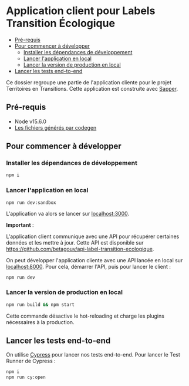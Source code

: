 # Application client pour Labels Transition Écologique


- [Pré-requis](#pré-requis)
- [Pour commencer à développer](#pour-commencer-à-développer)
    - [Installer les dépendances de
      développement](#installer-les-dépendances-de-développement)
    - [Lancer l'application en local](#lancer-l-application-en-local)
    - [Lancer la version de production en local](#lancer-la-version-de-production-en-local)
- [Lancer les tests end-to-end](#lancer-les-tests-end-to-end)

Ce dossier regroupe une partie de l'application cliente pour le projet
Territoires en Transitions. Cette application est construite avec
[Sapper](https://sapper.svelte.dev/).

## Pré-requis

- Node v15.6.0
- [Les fichiers générés par codegen](codegen#le-générateur-de-code)

## Pour commencer à développer

### Installer les dépendances de développement

```sh
npm i
```

### Lancer l'application en local

```sh
npm run dev:sandbox
```

L'application va alors se lancer sur [localhost:3000](http://localhost:3000).

**Important** :

L'application client communique avec une API pour récupérer certaines données et les mettre à jour. Cette API est
disponible sur https://github.com/betagouv/api-label-transition-ecologique.

On peut développer l'application cliente avec une API lancée en local sur
[localhost:8000](http://localhost:8000). Pour cela, démarrer l'API, puis pour
lancer le client :
```
npm run dev
```

### Lancer la version de production en local

```sh
npm run build && npm start
```
Cette commande désactive le hot-reloading et charge les plugins nécessaires à la production.

## Lancer les tests end-to-end

On utilise [Cypress](https://www.cypress.io/) pour lancer nos tests end-to-end.
Pour lancer le Test Runner de Cypress :
```sh
npm i
npm run cy:open
```
